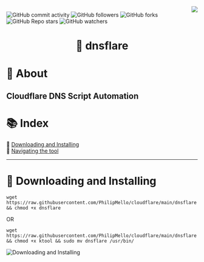 <img src="assets/images/cloudflare.png" align="right">

![GitHub commit activity](https://img.shields.io/github/commit-activity/t/philipmello/cloudflare?style=for-the-badge&logo=github&logoSize=auto&labelColor=%238000ff&color=%23bf00ff)
![GitHub followers](https://img.shields.io/github/followers/philipmello?style=for-the-badge&labelColor=%2300bfff&color=%23bf00ff)
![GitHub forks](https://img.shields.io/github/forks/philipmello/cloudflare?style=for-the-badge&labelColor=%2300bfff&color=%23bf00ff)
![GitHub Repo stars](https://img.shields.io/github/stars/philipmello/cloudflare?style=for-the-badge&labelColor=%23bf00ff)
![GitHub watchers](https://img.shields.io/github/watchers/philipmello/cloudflare?style=for-the-badge&labelColor=%23bf00ff&link=https%3A%2F%2Fgithub.com%2FPhilipMello%2Fcloudflare%2Fwatchers)


# <p align="center">🔧 dnsflare</p>

# 📝 About
## Cloudflare DNS Script Automation

# 📚 Index
🔖 [Downloading and Installing](#-downloading-and-installing)<br>
🔖 [Navigating the tool](#-navigating-the-tool)<br>

---
# 🔧 Downloading and Installing

```
wget https://raw.githubusercontent.com/PhilipMello/cloudflare/main/dnsflare && chmod +x dnsflare
```
OR
```
wget https://raw.githubusercontent.com/PhilipMello/cloudflare/main/dnsflare && chmod +x ktool && sudo mv dnsflare /usr/bin/
```

![Downloading and Installing](assets/images/dnsflare.gif)